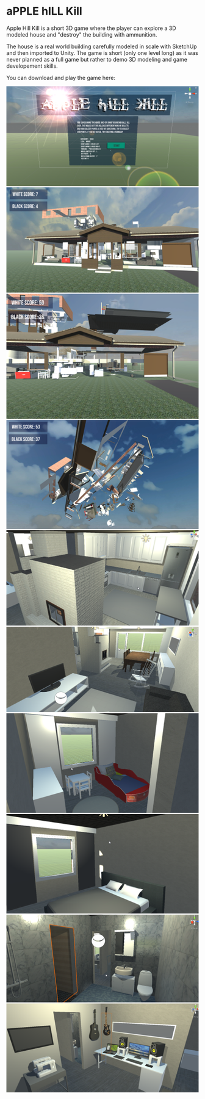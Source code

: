 # aPPLE hILL Kill
Apple Hill Kill is a short 3D game where the player can explore a 3D modeled house and "destroy" the building with ammunition.

The house is a real world building carefully modeled in scale with SketchUp and then imported to Unity. The game is short (only one level long) as it was never planned as a full game but rather to demo 3D modeling and game developement skills.

You can download and play the game here:

![](Apple%20Hill%20Kill/images/Apple%20Hill%20Kill%207.png)
![](Apple%20Hill%20Kill/images/Apple%20Hill%20Kill%208.png)
![](Apple%20Hill%20Kill/images/Apple%20Hill%20Kill%209.png)
![](Apple%20Hill%20Kill/images/Apple%20Hill%20Kill%2010.png)
![](Apple%20Hill%20Kill/images/Apple%20Hill%20Kill%201.png)
![](Apple%20Hill%20Kill/images/Apple%20Hill%20Kill%202.png)
![](Apple%20Hill%20Kill/images/Apple%20Hill%20Kill%203.png)
![](Apple%20Hill%20Kill/images/Apple%20Hill%20Kill%204.png)
![](Apple%20Hill%20Kill/images/Apple%20Hill%20Kill%205.png)
![](Apple%20Hill%20Kill/images/Apple%20Hill%20Kill%206.png)


